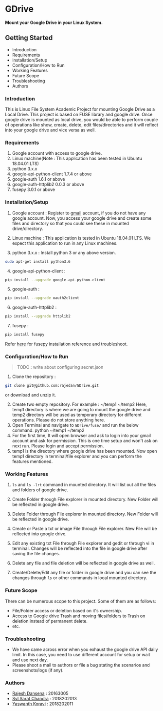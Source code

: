 # GDrive

**Mount your Google Drive in your Linux System.**

## Getting Started
* Introduction
* Requirements
* Installation/Setup
* Configuration/How to Run
* Working Features
* Future Scope
* Troubleshooting
* Authors

### Introduction
This is Linux File System Academic Project for mounting Google Drive as a Local Drive.
This project is based on FUSE library and google drive. Once google drive is mounted as local drive, 
you would be able to perform couple of operations like show, create, delete, edit files/directories 
and it will reflect into your google drive and vice versa as well.

### Requirements

1. Google account with access to google drive.
2. Linux machine(Note : This application has been tested in Ubuntu 18.04.01 LTS)
3. python                   3.x.x
4. google-api-python-client	1.7.4 or above
5. google-auth	            1.6.1 or above
6. google-auth-httplib2	    0.0.3 or above
7. fusepy                   3.0.1 or above

### Installation/Setup

1. Google account : Register to [gmail](https://www.google.com/gmail/) account, if you do not have any google account. Now, you access your google drive and 
create some files and directory so that you could see these in mounted drive/directory.

2. Linux machine : This application is tested in Ubuntu 18.04.01 LTS. We expect this application to run in any Linux machines.

3. python 3.x.x : Install python 3 or any above version.
```bash
sudo apt-get install python3.6
```

4. google-api-python-client	:
```bash
pip install --upgrade google-api-python-client
```
5. google-auth :
```bash
pip install --upgrade oauth2client
```

6. google-auth-httplib2 :
```bash
pip install --upgrade httplib2
```

7. fusepy :
```bash
pip install fusepy
```
Refer [here](https://pypi.org/project/fusepy/) for fusepy installation reference and troubleshoot.

### Configuration/How to Run
>TODO : write about configuring secret.json
1. Clone the repository :
```bash
git clone git@github.com:rajedan/GDrive.git
```
or download and unzip it.

2. Create two empty repository. For example : ~/temp1 ~/temp2
Here, temp1 directory is where we are going to mount the google drive and 
temp2 directory will be used as temporary directory for different operations. 
Please do not store anything here.
3. Open Terminal and navigate to ```GDrive/fuse/``` and run the below command:
python ~/temp1 ~/temp2
4. For the first time, It will open browser and ask to login into your gmail account and 
ask for permission. This is one time setup and won't ask on next run. Please login and accept permission.
5. temp1 is the directory where google drive has been mounted. Now open temp1 directory in terminal/file explorer and you can perform the features mentioned.

### Working Features
1. ```ls``` and ```ls -lrt``` command in mounted directory. It will list out all the files and folders of google drive.

2. Create Folder through File explorer in mounted directory. New Folder will be reflected in google drive.

3. Delete Folder through File explorer in mounted directory. New Folder will be reflected in google drive.

4. Create or Paste a txt or image File through File explorer. New File will be reflected into google drive.

5. Edit any existing txt File through File explorer and gedit or through vi in terminal. Changes will be reflected into the file in google drive after saving the file changes.

6. Delete any file and file deletion will be reflected in google drive as well.

7. Create/Delete/Edit any file or folder in google drive and you can see the changes through ```ls``` or other commands in local mounted directory.

### Future Scope

There can be numerous scope to this project. Some of them are as follows:
* File/Folder access or deletion based on it's ownership.
* Access to Google drive Trash and moving files/folders to Trash on deletion instead of permanent delete.
* etc.

### Troubleshooting

* We have came across error when you exhaust the google drive API daily limit. In this case, you need to use different account for setup or wait and use next day.
* Please shoot a mail to authors or file a bug stating the scenarios and screenshots/logs (if any).

### Authors

* [Rajesh Dansena](https://github.com/rajedan) : 20163005
* [Svl Sarat Chandra](https://github.com/saratIIIT) : 2018202013
* [Yaswanth Koravi](https://github.com/yaswanthkoravi) : 2018202011


